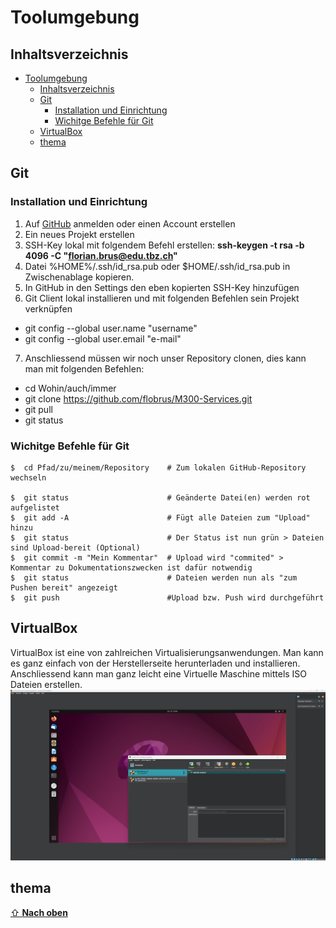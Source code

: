 # Toolumgebung

## Inhaltsverzeichnis

- [Toolumgebung](#toolumgebung)
  - [Inhaltsverzeichnis](#inhaltsverzeichnis)
  - [Git](#git)
    - [Installation und Einrichtung](#installation-und-einrichtung)
    - [Wichitge Befehle für Git](#wichitge-befehle-für-git)
  - [VirtualBox](#virtualbox)
  - [thema](#thema)

## Git
### Installation und Einrichtung
1. Auf [GitHub](https://www.github.com) anmelden oder einen Account erstellen 
2. Ein neues Projekt erstellen
3. SSH-Key lokal mit folgendem Befehl erstellen: **ssh-keygen -t rsa -b 4096 -C "florian.brus@edu.tbz.ch"**
4. Datei %HOME%/.ssh/id_rsa.pub oder $HOME/.ssh/id_rsa.pub in Zwischenablage kopieren.
5. In GitHub in den Settings den eben kopierten SSH-Key hinzufügen
6. Git Client lokal installieren und mit folgenden Befehlen sein Projekt verknüpfen
- git config --global user.name "username"
- git config --global user.email "e-mail"
7. Anschliessend müssen wir noch unser Repository clonen, dies kann man mit folgenden Befehlen:
- cd Wohin/auch/immer
- git clone https://github.com/flobrus/M300-Services.git
- git pull
- git status
### Wichitge Befehle für Git
```Shell 
$  cd Pfad/zu/meinem/Repository    # Zum lokalen GitHub-Repository wechseln

$  git status                      # Geänderte Datei(en) werden rot aufgelistet
$  git add -A                      # Fügt alle Dateien zum "Upload" hinzu
$  git status                      # Der Status ist nun grün > Dateien sind Upload-bereit (Optional) 
$  git commit -m "Mein Kommentar"  # Upload wird "commited" > Kommentar zu Dokumentationszwecken ist dafür notwendig
$  git status                      # Dateien werden nun als "zum Pushen bereit" angezeigt
$  git push                        #Upload bzw. Push wird durchgeführt
```
## VirtualBox
VirtualBox ist eine von zahlreichen Virtualisierungsanwendungen. Man kann es ganz einfach von der Herstellerseite herunterladen und installieren. Anschliessend kann man ganz leicht eine Virtuelle Maschine mittels ISO Dateien erstellen.
![](../Images/VirtualBox.png "VirtualBox")
## thema



[⇧ **Nach oben**](#inhaltsverzeichnis)